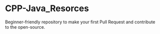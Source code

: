 # CPP-Java_Resorces
Beginner-friendly repository to make your first Pull Request and contribute to the open-source.
